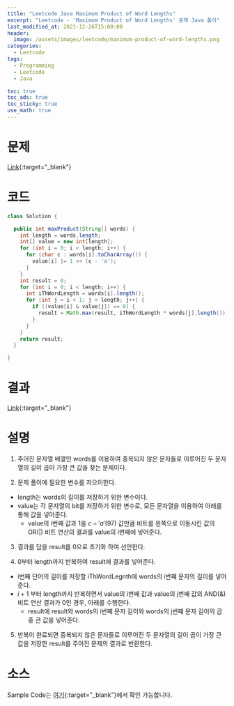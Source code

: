 ```yaml
---
title: "Leetcode Java Maximum Product of Word Lengths"
excerpt: "Leetcode - 'Maximum Product of Word Lengths' 문제 Java 풀이"
last_modified_at: 2021-12-26T15:00:00
header:
  image: /assets/images/leetcode/maximum-product-of-word-lengths.png
categories:
  - Leetcode
tags:
  - Programming
  - Leetcode
  - Java

toc: true
toc_ads: true
toc_sticky: true
use_math: true
---
```

# 문제
[Link](https://leetcode.com/problems/maximum-product-of-word-lengths/){:target="_blank"}

# 코드
```java
class Solution {

  public int maxProduct(String[] words) {
    int length = words.length;
    int[] value = new int[length];
    for (int i = 0; i < length; i++) {
      for (char c : words[i].toCharArray()) {
        value[i] |= 1 << (c - 'a');
      }
    }
    int result = 0;
    for (int i = 0; i < length; i++) {
      int iThWordLength = words[i].length();
      for (int j = i + 1; j < length; j++) {
        if ((value[i] & value[j]) == 0) {
          result = Math.max(result, iThWordLength * words[j].length());
        }
      }
    }
    return result;
  }

}
```

# 결과
[Link](https://leetcode.com/submissions/detail/607402920/){:target="_blank"}

# 설명
1. 주어진 문자열 배열인 words를 이용하여 중복되지 않은 문자들로 이루어진 두 문자열의 길이 곱이 가장 큰 값을 찾는 문제이다.

2. 문제 풀이에 필요한 변수를 저으이한다.
- length는 words의 길이를 저장하기 위한 변수이다.
- value는 각 문자열의 bit를 저장하기 위한 변수로, 모든 문자열을 이용하여 아래를 통해 값을 넣어준다.
  - value의 i번째 값과 1을 $c - 'a'(97)$ 값만큼 비트를 왼쪽으로 이동시킨 값의 OR(&#124;) 비트 연산의 결과를 value의 i번째에 넣어준다.

3. 결과를 담을 result를 0으로 초기화 하여 선언한다.

4. 0부터 length까지 반복하여 result에 결과를 넣어준다.
- i번째 단어의 길이를 저장할 iThWordLegnth에 words의 i번쨰 문자의 길이를 넣어준다.
- $i + 1$ 부터 length까지 반복하면서 value의 i번째 값과 value의 j번째 값의 AND(&) 비트 연산 결과가 0인 경우, 아래를 수행한다.
  - result에 result와 words의 i번째 문자 길이와 words의 j번쨰 문자 길이의 곱 중 큰 값을 넣어준다.

5. 반복이 완료되면 중복되지 않은 문자들로 이루어진 두 문자열의 길이 곱이 가장 큰 값을 저장한 result를 주어진 문제의 결과로 반환한다.

# 소스
Sample Code는 [여기](https://github.com/GracefulSoul/leetcode/blob/master/src/main/java/gracefulsoul/problems/MaximumProductOfWordLengths.java){:target="_blank"}에서 확인 가능합니다.
